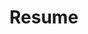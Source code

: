 # Resume


<div>
    <object data="resume_game_graphics_programmer.pdf" type="application/pdf" style="min-height:100vh;width:100%"></object>
</div>



